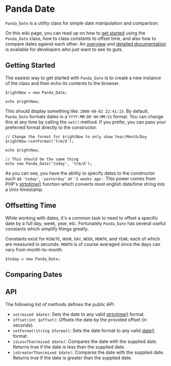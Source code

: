 # Panda Date #

`Panda_Date` is a utility class for simple date manipulation and comparison.

On this wiki page, you can read up on how to [get started](#Getting_Started.md) using the `Panda_Date` class, how to class constants to offset time, and also how to compare dates against each other. An [overview](#API.md) and [detailed documentation](http://docs.pandaphp.org/class_panda___date.html) is available for developers who just want to see its guts.

## Getting Started ##

The easiest way to get started with `Panda_Date` is to create a new instance of the class and then echo its contents to the browser.

```
$rightNow = new Panda_Date;

echo $rightNow;
```

This should display something like: `2008-09-02 22:41:15`. By default, `Panda_Date` formats dates in a `YYYY-MM-DD HH:MM:SS` format. You can change this at any time by calling the `set()` method. If you prefer, you can pass your preferred format directly to the constructor.

```
// Change the format for $rightNow to only show Year/Month/Day
$rightNow->setFormat('Y/m/d');

echo $rightNow;

// This should be the same thing
echo new Panda_Date('today', 'Y/m/d');
```

As you can see, you have the ability to specify dates to the constructor such as `'today'`, `'yesterday'` or `'3 weeks ago'`. This power comes from PHP's [strtotime()](http://www.php.net/strtotime) function which converts most english date/time string into a Unix timestamp.

## Offsetting Time ##

While working with dates, it's a common task to need to offset a specific date by a full day, week, year, etc. Fortunately `Panda_Date` has several useful constants which simplify things greatly.

Constants exist for `MINUTE`, `HOUR`, `DAY`, `WEEK`, `MONTH`, and `YEAR`; each of which are measured in seconds. `MONTH` is of course averaged since the days can vary from month-to-month.

```
$today = new Panda_Date;
```

## Comparing Dates ##

## API ##

The following list of methods defines the public API.

  * `set(mixed $date)`: Sets the date to any valid [strtotime()](http://www.php.net/strtotime) format.
  * `offset(int $offset)`: Offsets the date by the provided offset (in seconds).
  * `setFormat(string $format)`: Sets the date format to any valid [date()](http://www.php.net/date) format.
  * `isLessThan(mixed $date)`: Compares the date with the supplied date. Returns true if the date is less than the supplied date.
  * `isGreaterThan(mixed $date)`: Compares the date with the supplied date. Returns true if the date is greater than the supplied date.